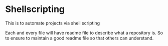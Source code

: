# Shellscripting
This is to automate projects via shell scripting

Each and every file will have readme file to describe what a repository is.
So to ensure to maintain a good readme file so that others can understand.